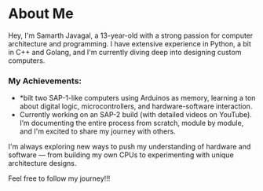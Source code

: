 # About Me

Hey, I'm Samarth Javagal, a 13-year-old with a strong passion for computer architecture and programming. I have extensive experience in Python, a bit in C++ and Golang, and I'm currently diving deep into designing custom computers.

### My Achievements:
- *bilt two SAP-1-like computers using Arduinos as memory, learning a ton about digital logic, microcontrollers, and hardware-software interaction.
- Currently working on an SAP-2 build (with detailed videos on YouTube). I’m documenting the entire process from scratch, module by module, and I'm excited to share my journey with others.

I'm always exploring new ways to push my understanding of hardware and software — from building my own CPUs to experimenting with unique architecture designs.

Feel free to follow my journey!!!
